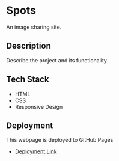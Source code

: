 # Spots

An image sharing site.

## Description

Describe the project and its functionality

## Tech Stack

- HTML
- CSS
- Responsive Design

## Deployment

This webpage is deployed to GitHub Pages

- [Deployment Link](https://valeriia0799.github.io/se_project_spots/)
